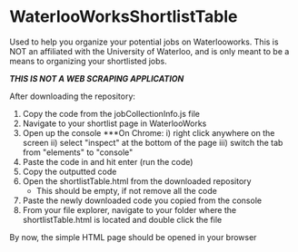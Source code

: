 # WaterlooWorksShortlistTable
Used to help you organize your potential jobs on Waterlooworks. 
This is NOT an affiliated with the University of Waterloo, and is only meant to be a means to organizing your shortlisted jobs.

***THIS IS NOT A WEB SCRAPING APPLICATION***

After downloading the repository:

1. Copy the code from the jobCollectionInfo.js file
2. Navigate to your shortlist page in WaterlooWorks
3. Open up the console
  ***On Chrome: 
      i) right click anywhere on the screen
      ii) select "inspect" at the bottom of the page
      iii) switch the tab from "elements" to "console"
 4. Paste the code in and hit enter (run the code)
 5. Copy the outputted code
 6. Open the shortlistTable.html from the downloaded repository
    * This should be empty, if not remove all the code
 7. Paste the newly downloaded code you copied from the console
 8. From your file explorer, navigate to your folder where the shortlistTable.html is located and double click the file
 
By now, the simple HTML page should be opened in your browser
